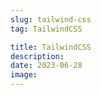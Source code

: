 ```yaml
---
slug: tailwind-css
tag: TailwindCSS

title: TailwindCSS
description:
date: 2023-06-28
image:
---
```


